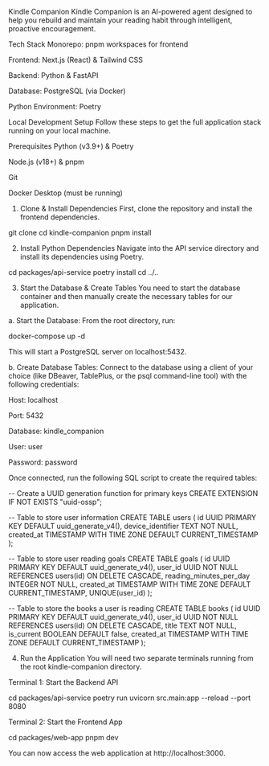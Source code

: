 Kindle Companion
Kindle Companion is an AI-powered agent designed to help you rebuild and maintain your reading habit through intelligent, proactive encouragement.

Tech Stack
Monorepo: pnpm workspaces for frontend

Frontend: Next.js (React) & Tailwind CSS

Backend: Python & FastAPI

Database: PostgreSQL (via Docker)

Python Environment: Poetry

Local Development Setup
Follow these steps to get the full application stack running on your local machine.

Prerequisites
Python (v3.9+) & Poetry

Node.js (v18+) & pnpm

Git

Docker Desktop (must be running)

1. Clone & Install Dependencies
First, clone the repository and install the frontend dependencies.

git clone <your-repo-url>
cd kindle-companion
pnpm install

2. Install Python Dependencies
Navigate into the API service directory and install its dependencies using Poetry.

cd packages/api-service
poetry install
cd ../..

3. Start the Database & Create Tables
You need to start the database container and then manually create the necessary tables for our application.

a. Start the Database:
From the root directory, run:

docker-compose up -d

This will start a PostgreSQL server on localhost:5432.

b. Create Database Tables:
Connect to the database using a client of your choice (like DBeaver, TablePlus, or the psql command-line tool) with the following credentials:

Host: localhost

Port: 5432

Database: kindle_companion

User: user

Password: password

Once connected, run the following SQL script to create the required tables:

-- Create a UUID generation function for primary keys
CREATE EXTENSION IF NOT EXISTS "uuid-ossp";

-- Table to store user information
CREATE TABLE users (
    id UUID PRIMARY KEY DEFAULT uuid_generate_v4(),
    device_identifier TEXT NOT NULL,
    created_at TIMESTAMP WITH TIME ZONE DEFAULT CURRENT_TIMESTAMP
);

-- Table to store user reading goals
CREATE TABLE goals (
    id UUID PRIMARY KEY DEFAULT uuid_generate_v4(),
    user_id UUID NOT NULL REFERENCES users(id) ON DELETE CASCADE,
    reading_minutes_per_day INTEGER NOT NULL,
    created_at TIMESTAMP WITH TIME ZONE DEFAULT CURRENT_TIMESTAMP,
    UNIQUE(user_id)
);

-- Table to store the books a user is reading
CREATE TABLE books (
    id UUID PRIMARY KEY DEFAULT uuid_generate_v4(),
    user_id UUID NOT NULL REFERENCES users(id) ON DELETE CASCADE,
    title TEXT NOT NULL,
    is_current BOOLEAN DEFAULT false,
    created_at TIMESTAMP WITH TIME ZONE DEFAULT CURRENT_TIMESTAMP
);

4. Run the Application
You will need two separate terminals running from the root kindle-companion directory.

Terminal 1: Start the Backend API

cd packages/api-service
poetry run uvicorn src.main:app --reload --port 8080

Terminal 2: Start the Frontend App

cd packages/web-app
pnpm dev

You can now access the web application at http://localhost:3000.